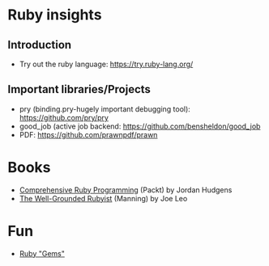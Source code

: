 Ruby insights
=============

Introduction
------------

* Try out the ruby language: https://try.ruby-lang.org/

Important libraries/Projects
----------------------------

* pry (binding.pry-hugely important debugging tool): https://github.com/pry/pry
* good_job (active job backend: https://github.com/bensheldon/good_job
* PDF: https://github.com/prawnpdf/prawn
 
Books
=====

* [Comprehensive Ruby Programming]([https://www.goodreads.com/book/show/41968682-the-joy-of-kotlin?from_search=true&from_srp=true&qid=5TLufxlWCk&rank=8) (Packt) by Jordan Hudgens
* [The Well-Grounded Rubyist](https://www.goodreads.com/book/show/58355109-the-well-grounded-rubyist) (Manning) by Joe Leo

Fun
===

* [Ruby "Gems"](https://rubygems.substack.com/)
